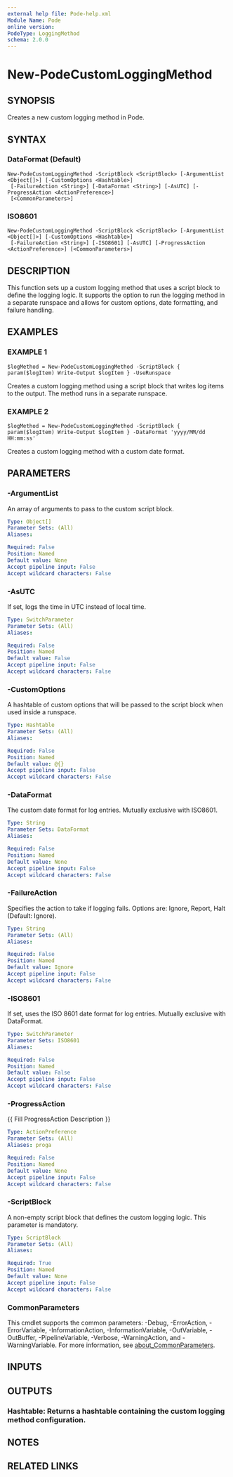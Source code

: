 ```yaml
---
external help file: Pode-help.xml
Module Name: Pode
online version:
PodeType: LoggingMethod
schema: 2.0.0
---
```


# New-PodeCustomLoggingMethod

## SYNOPSIS
Creates a new custom logging method in Pode.

## SYNTAX

### DataFormat (Default)
```
New-PodeCustomLoggingMethod -ScriptBlock <ScriptBlock> [-ArgumentList <Object[]>] [-CustomOptions <Hashtable>]
 [-FailureAction <String>] [-DataFormat <String>] [-AsUTC] [-ProgressAction <ActionPreference>]
 [<CommonParameters>]
```

### ISO8601
```
New-PodeCustomLoggingMethod -ScriptBlock <ScriptBlock> [-ArgumentList <Object[]>] [-CustomOptions <Hashtable>]
 [-FailureAction <String>] [-ISO8601] [-AsUTC] [-ProgressAction <ActionPreference>] [<CommonParameters>]
```

## DESCRIPTION
This function sets up a custom logging method that uses a script block to define the logging logic.
It supports the option to run the logging method in a separate runspace and allows for custom options, date formatting, and failure handling.

## EXAMPLES

### EXAMPLE 1
```
$logMethod = New-PodeCustomLoggingMethod -ScriptBlock { param($logItem) Write-Output $logItem } -UseRunspace
```

Creates a custom logging method using a script block that writes log items to the output.
The method runs in a separate runspace.

### EXAMPLE 2
```
$logMethod = New-PodeCustomLoggingMethod -ScriptBlock { param($logItem) Write-Output $logItem } -DataFormat 'yyyy/MM/dd HH:mm:ss'
```

Creates a custom logging method with a custom date format.

## PARAMETERS

### -ArgumentList
An array of arguments to pass to the custom script block.

```yaml
Type: Object[]
Parameter Sets: (All)
Aliases:

Required: False
Position: Named
Default value: None
Accept pipeline input: False
Accept wildcard characters: False
```

### -AsUTC
If set, logs the time in UTC instead of local time.

```yaml
Type: SwitchParameter
Parameter Sets: (All)
Aliases:

Required: False
Position: Named
Default value: False
Accept pipeline input: False
Accept wildcard characters: False
```

### -CustomOptions
A hashtable of custom options that will be passed to the script block when used inside a runspace.

```yaml
Type: Hashtable
Parameter Sets: (All)
Aliases:

Required: False
Position: Named
Default value: @{}
Accept pipeline input: False
Accept wildcard characters: False
```

### -DataFormat
The custom date format for log entries.
Mutually exclusive with ISO8601.

```yaml
Type: String
Parameter Sets: DataFormat
Aliases:

Required: False
Position: Named
Default value: None
Accept pipeline input: False
Accept wildcard characters: False
```

### -FailureAction
Specifies the action to take if logging fails.
Options are: Ignore, Report, Halt (Default: Ignore).

```yaml
Type: String
Parameter Sets: (All)
Aliases:

Required: False
Position: Named
Default value: Ignore
Accept pipeline input: False
Accept wildcard characters: False
```

### -ISO8601
If set, uses the ISO 8601 date format for log entries.
Mutually exclusive with DataFormat.

```yaml
Type: SwitchParameter
Parameter Sets: ISO8601
Aliases:

Required: False
Position: Named
Default value: False
Accept pipeline input: False
Accept wildcard characters: False
```

### -ProgressAction
{{ Fill ProgressAction Description }}

```yaml
Type: ActionPreference
Parameter Sets: (All)
Aliases: proga

Required: False
Position: Named
Default value: None
Accept pipeline input: False
Accept wildcard characters: False
```

### -ScriptBlock
A non-empty script block that defines the custom logging logic.
This parameter is mandatory.

```yaml
Type: ScriptBlock
Parameter Sets: (All)
Aliases:

Required: True
Position: Named
Default value: None
Accept pipeline input: False
Accept wildcard characters: False
```

### CommonParameters
This cmdlet supports the common parameters: -Debug, -ErrorAction, -ErrorVariable, -InformationAction, -InformationVariable, -OutVariable, -OutBuffer, -PipelineVariable, -Verbose, -WarningAction, and -WarningVariable. For more information, see [about_CommonParameters](http://go.microsoft.com/fwlink/?LinkID=113216).

## INPUTS

## OUTPUTS

### Hashtable: Returns a hashtable containing the custom logging method configuration.
## NOTES

## RELATED LINKS
